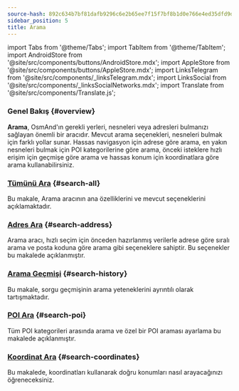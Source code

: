 ```yaml
---
source-hash: 892c634b7bf81dafb9296c6e2b65ee7f15f7bf8b1d0e766e4ed35dfd9df8901e
sidebar_position: 5
title: Arama
---
```

import Tabs from '@theme/Tabs';
import TabItem from '@theme/TabItem';
import AndroidStore from '@site/src/components/buttons/AndroidStore.mdx';
import AppleStore from '@site/src/components/buttons/AppleStore.mdx';
import LinksTelegram from '@site/src/components/_linksTelegram.mdx';
import LinksSocial from '@site/src/components/_linksSocialNetworks.mdx';
import Translate from '@site/src/components/Translate.js';


### Genel Bakış {#overview}

**Arama**, OsmAnd'ın gerekli yerleri, nesneleri veya adresleri bulmanızı sağlayan önemli bir aracıdır. Mevcut arama seçenekleri, nesneleri bulmak için farklı yollar sunar. Hassas navigasyon için adrese göre arama, en yakın nesneleri bulmak için POI kategorilerine göre arama, önceki isteklere hızlı erişim için geçmişe göre arama ve hassas konum için koordinatlara göre arama kullanabilirsiniz.


### [Tümünü Ara](./search-all.md) {#search-all}

Bu makale, Arama aracının ana özelliklerini ve mevcut seçeneklerini açıklamaktadır.


### [Adres Ara](./search-address.md) {#search-address}

Arama aracı, hızlı seçim için önceden hazırlanmış verilerle adrese göre sıralı arama ve posta koduna göre arama gibi seçeneklere sahiptir. Bu seçenekler bu makalede açıklanmıştır.


### [Arama Geçmişi](./search-history.md) {#search-history}

Bu makale, sorgu geçmişinin arama yeteneklerini ayrıntılı olarak tartışmaktadır.


### [POI Ara](./search-poi.md) {#search-poi}

Tüm POI kategorileri arasında arama ve özel bir POI araması ayarlama bu makalede açıklanmıştır.


### [Koordinat Ara](./search-coordinates.md) {#search-coordinates}

Bu makalede, koordinatları kullanarak doğru konumları nasıl arayacağınızı öğreneceksiniz.